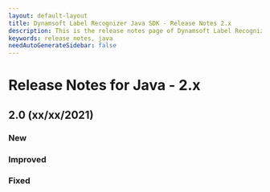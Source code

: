 ```yaml
---
layout: default-layout
title: Dynamsoft Label Recognizer Java SDK - Release Notes 2.x
description: This is the release notes page of Dynamsoft Label Recognizer for Java SDK version 2.x.
keywords: release notes, java
needAutoGenerateSidebar: false
---
```


# Release Notes for Java - 2.x

## 2.0 (xx/xx/2021)

### New

### Improved

### Fixed
